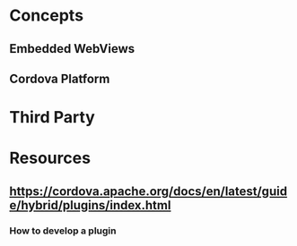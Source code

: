 # Concepts
## Embedded WebViews
## Cordova Platform
# Third Party
# Resources
## https://cordova.apache.org/docs/en/latest/guide/hybrid/plugins/index.html
### How to develop a plugin
